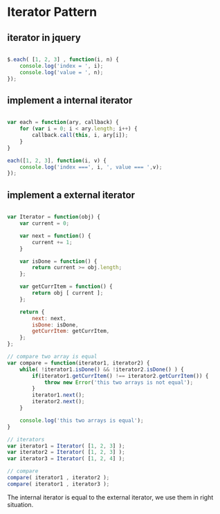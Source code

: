 # Iterator Pattern

## iterator in jquery

``` js

$.each( [1, 2, 3] , function(i, n) {
    console.log('index = ', i);
    console.log('value = ', n);
});

```

## implement a internal iterator

``` js

var each = function(ary, callback) {
    for (var i = 0; i < ary.length; i++) {
        callback.call(this, i, ary[i]);
    }
}

each([1, 2, 3], function(i, v) {
    console.log('index ===', i, ', value === ',v);
});

```

## implement a external iterator

``` js

var Iterator = function(obj) {
    var current = 0;

    var next = function() {
        current += 1;
    }

    var isDone = function() {
        return current >= obj.length;
    };

    var getCurrItem = function() {
        return obj [ current ];
    };

    return {
        next: next,
        isDone: isDone,
        getCurrItem: getCurrItem,
    };
};

// compare two array is equal
var compare = function(iterator1, iterator2) {
    while( !iterator1.isDone() && !iterator2.isDone() ) {
        if(iterator1.getCurrItem() !== iterator2.getCurrItem()) {
            throw new Error('this two arrays is not equal');
        }
        iterator1.next();
        iterator2.next();
    }

    console.log('this two arrays is equal');
}

// iterators
var iterator1 = Iterator( [1, 2, 3] );
var iterator2 = Iterator( [1, 2, 3] );
var iterator3 = Iterator( [1, 2, 4] );

// compare
compare( iterator1 , iterator2 );
compare( iterator1 , iterator3 );


```

The internal iterator is equal to the external iterator, we use them in right situation.
